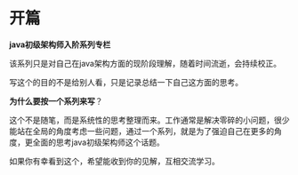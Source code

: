 # 开篇

**java初级架构师入阶系列专栏**

该系列只是对自己在java架构方面的现阶段理解，随着时间流逝，会持续校正。

写这个的目的不是给别人看，只是记录总结一下自己这方面的思考。

**为什么要按一个系列来写**？

这个不是随笔，而是系统性的思考整理而来。工作通常是解决零碎的小问题，很少能站在全局的角度考虑一些问题，通过一个系列，就是为了强迫自己在更多的角度，更全面的思考java初级架构师这个话题。

如果你有幸看到这个，希望能收到你的见解，互相交流学习。



